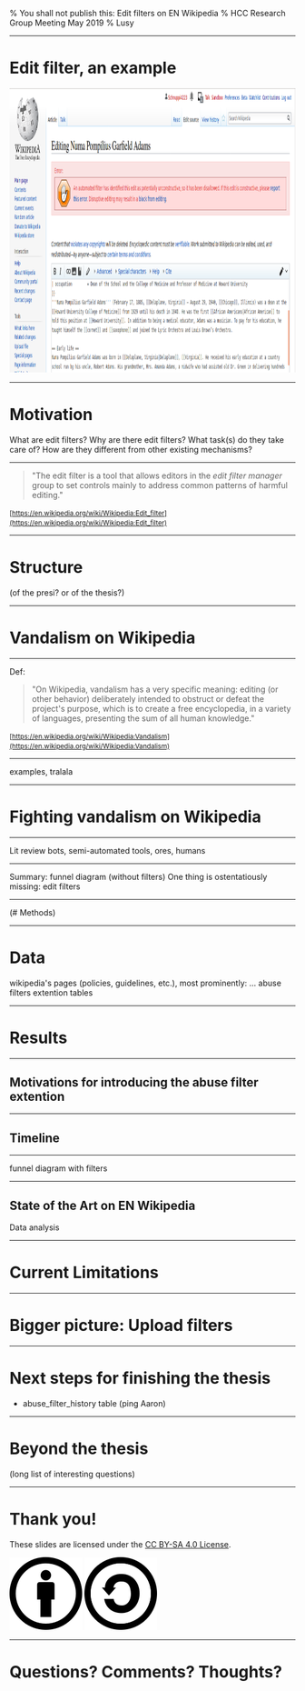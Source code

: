 % You shall not publish this: Edit filters on EN Wikipedia
% HCC Research Group Meeting May 2019
% Lusy

---

# Edit filter, an example

<img src="images/Screenshot-trigger-disallow.png" height="500" alt="screenshot-filter-disallow-message">

---

# Motivation

What are edit filters?
Why are there edit filters?
What task(s) do they take care of?
How are they different from other existing mechanisms?

---

> "The edit filter is a tool that allows editors in the *edit filter manager* group to set controls mainly to address common patterns of harmful editing."

<small>[https://en.wikipedia.org/wiki/Wikipedia:Edit_filter](https://en.wikipedia.org/wiki/Wikipedia:Edit_filter)</small>

---

# Structure

(of the presi? or of the thesis?)

---

# Vandalism on Wikipedia

---

Def:

> "On Wikipedia, vandalism has a very specific meaning: editing (or other behavior) deliberately intended to obstruct or defeat the project's purpose, which is to create a free encyclopedia, in a variety of languages, presenting the sum of all human knowledge."

<small>[https://en.wikipedia.org/wiki/Wikipedia:Vandalism](https://en.wikipedia.org/wiki/Wikipedia:Vandalism)</small>

---

examples, tralala

---

# Fighting vandalism on Wikipedia

---

Lit review
bots, semi-automated tools, ores, humans

---

Summary:
funnel diagram (without filters)
One thing is ostentatiously missing: edit filters

---

(# Methods)

---

# Data

wikipedia's pages (policies, guidelines, etc.), most prominently: ...
abuse filters extention tables

---

# Results

---

## Motivations for introducing the abuse filter extention

---

## Timeline

---

funnel diagram with filters

---

## State of the Art on EN Wikipedia

Data analysis

---

# Current Limitations

---

# Bigger picture: Upload filters

---

# Next steps for finishing the thesis

* abuse_filter_history table (ping Aaron)


---

# Beyond the thesis

(long list of interesting questions)

---

# Thank you!

These slides are licensed under the [CC BY-SA 4.0 License](https://creativecommons.org/licenses/by-sa/4.0/).

![by](images/Cc-by_new_white.svg)
![sa](images/Cc-sa_white.svg)

---

# Questions? Comments? Thoughts?
